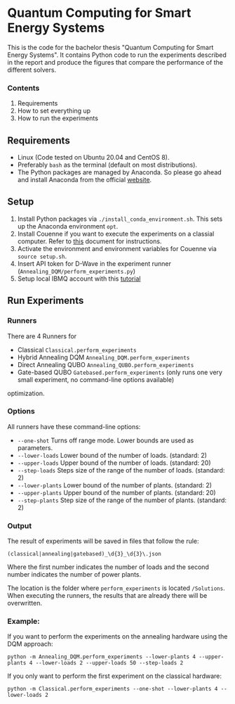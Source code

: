 # Quantum Computing for Smart Energy Systems

This is the code for the bachelor thesis "Quantum Computing for Smart Energy Systems".
It contains Python code to run the experiments described in the report and produce the figures that compare the performance of the different solvers.

### Contents

1. Requirements
1. How to set everything up
1. How to run the experiments

## Requirements

- Linux (Code tested on Ubuntu 20.04 and CentOS 8).
- Preferably `bash` as the terminal (default on most distributions).
- The Python packages are managed by Anaconda. So please go ahead and install Anaconda from the official [website](https://www.anaconda.com/products/individual#Downloads).


## Setup

1. Install Python packages via `./install_conda_environment.sh`. This sets up the Anaconda environment `opt`.
2. Install Couenne if you want to execute the experiments on a classial computer. Refer to [this](Classical/COIN-OR/README.md) document for instructions.
1. Activate the environment and environment variables for Couenne via `source setup.sh`.
1. Insert API token for D-Wave in the experiment runner (`Annealing_DQM/perform_experiments.py`)
1. Setup local IBMQ account with this [tutorial](https://quantum-computing.ibm.com/docs/manage/account/ibmq)

## Run Experiments

### Runners

There are 4 Runners for
- Classical `Classical.perform_experiments`
- Hybrid Annealing DQM `Annealing_DQM.perform_experiments`
- Direct Annealing QUBO `Annealing_QUBO.perform_experiments`
- Gate-based QUBO `Gatebased.perform_experiments` (only runs one very small experiment, no command-line options available)

optimization.

### Options

All runners have these command-line options:
- `--one-shot` Turns off range mode. Lower bounds are used as parameters.
- `--lower-loads` Lower bound of the number of loads. (standard: 2)
- `--upper-loads` Upper bound of the number of loads. (standard: 20)
- `--step-loads` Steps size of the range of the number of loads. (standard: 2)
- `--lower-plants` Lower bound of the number of plants. (standard: 2)
- `--upper-plants` Upper bound of the number of plants. (standard: 20)
- `--step-plants` Step size of the range of the number of plants. (standard: 2)

### Output

The result of experiments will be saved in files that follow the rule:

`(classical|annealing|gatebased)_\d{3}_\d{3}\.json`

Where the first number indicates the number of loads and the second number indicates the number of power plants.

The location is the folder where `perform_experiments` is located `/Solutions`.
When executing the runners, the results that are already there will be overwritten.

### Example:

If you want to perform the experiments on the annealing hardware using the DQM approach:

`python -m Annealing_DQM.perform_experiments --lower-plants 4 --upper-plants 4 --lower-loads 2 --upper-loads 50 --step-loads 2`

If you only want to perform the first experiment on the classical hardware:

`python -m Classical.perform_experiments --one-shot --lower-plants 4 --lower-loads 2`

